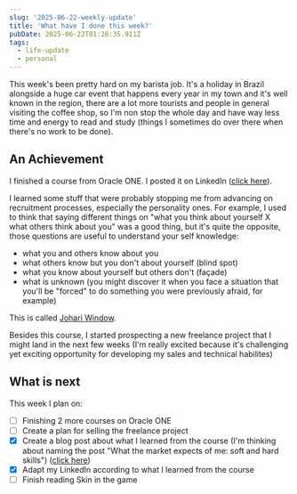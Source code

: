 ```yaml
---
slug: '2025-06-22-weekly-update'
title: 'What have I done this week?'
pubDate: 2025-06-22T01:26:35.911Z
tags:
  - life-update
  - personal
---
```


This week's been pretty hard on my barista job. It's a holiday in Brazil alongside a huge car event that happens every year in my town and it's well known in the region, there are a lot more tourists and people in general visiting the coffee shop, so I'm non stop the whole day and have way less time and energy to read and study (things I sometimes do over there when there's no work to be done).

## An Achievement

I finished a course from Oracle ONE. I posted it on LinkedIn ([click here](https://www.linkedin.com/posts/dantas15_gustavo-dantas-curso-desenvolvimento-de-activity-7341281892211535872-aJ2H)).

I learned some stuff that were probably stopping me from advancing on recruitment processes, especially the personality ones. For example, I used to think that saying different things on "what you think about yourself X what others think about you" was a good thing, but it's quite the opposite, those questions are useful to understand your self knowledge:

- what you and others know about you
- what others know but you don't about yourself (blind spot)
- what you know about yourself but others don't (façade)
- what is unknown (you might discover it when you face a situation that you'll be "forced" to do something you were previously afraid, for example)

This is called [Johari Window](https://en.wikipedia.org/wiki/Johari_window).

Besides this course, I started prospecting a new freelance project that I might land in the next few weeks (I'm really excited because it's challenging yet exciting opportunity for developing my sales and technical habilites)

## What is next

This week I plan on:

- [ ] Finishing 2 more courses on Oracle ONE
- [ ] Create a plan for selling the freelance project
- [x] Create a blog post about what I learned from the course (I'm thinking about naming the post "What the market expects of me: soft and hard skills") ([click here](/blog/about-careers))
- [x] Adapt my LinkedIn according to what I learned from the course
- [ ] Finish reading Skin in the game
